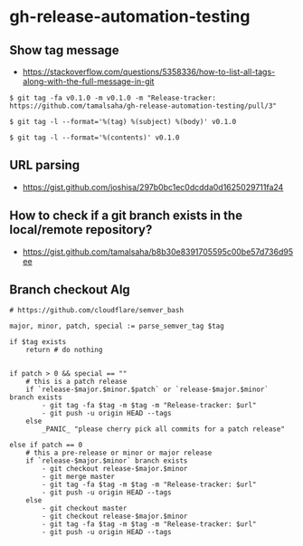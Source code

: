 # gh-release-automation-testing

## Show tag message

- https://stackoverflow.com/questions/5358336/how-to-list-all-tags-along-with-the-full-message-in-git

```
$ git tag -fa v0.1.0 -m v0.1.0 -m "Release-tracker: https://github.com/tamalsaha/gh-release-automation-testing/pull/3"

$ git tag -l --format='%(tag) %(subject) %(body)' v0.1.0

$ git tag -l --format='%(contents)' v0.1.0
```

## URL parsing

- https://gist.github.com/joshisa/297b0bc1ec0dcdda0d1625029711fa24

## How to check if a git branch exists in the local/remote repository?

- https://gist.github.com/tamalsaha/b8b30e8391705595c00be57d736d95ee

## Branch checkout Alg

```
# https://github.com/cloudflare/semver_bash

major, minor, patch, special := parse_semver_tag $tag

if $tag exists
	return # do nothing


if patch > 0 && special == ""
	# this is a patch release
	if `release-$major.$minor.$patch` or `release-$major.$minor` branch exists
		- git tag -fa $tag -m $tag -m "Release-tracker: $url"
		- git push -u origin HEAD --tags
	else
		_PANIC_ "please cherry pick all commits for a patch release"

else if patch == 0
    # this a pre-release or minor or major release
	if `release-$major.$minor` branch exists
		- git checkout release-$major.$minor
		- git merge master
		- git tag -fa $tag -m $tag -m "Release-tracker: $url"
		- git push -u origin HEAD --tags
	else
		- git checkout master
		- git checkout release-$major.$minor
		- git tag -fa $tag -m $tag -m "Release-tracker: $url"
		- git push -u origin HEAD --tags
```
